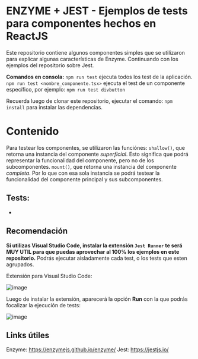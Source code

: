 # ENZYME + JEST - Ejemplos de tests para componentes hechos en ReactJS

Este repositorio contiene algunos componentes simples que se utilizaron para explicar algunas características de Enzyme. Continuando con los ejemplos del repositorio sobre Jest.

**Comandos en consola:**
``` npm run test ``` ejecuta todos los test de la aplicación.
``` npm run test <nombre_componente.tsx>``` ejecuta el test de un componente específico, por ejemplo: ``` npm run test divbutton ```

Recuerda luego de clonar este repositorio, ejecutar el comando: ``` npm install ``` para instalar las dependencias.

# Contenido

Para testear los componentes, se utilizaron las funciónes:
```shallow()```, que retorna una instancia del componente *superficial*. Esto significa que podrá representar la funcionalidad del componente, pero no de los subcomponentes.
```mount()```, que retorna una instancia del componente *completa*. Por lo que con esa sola instancia se podrá testear la funcionalidad del componente principal y sus subcomponentes.

## Tests:

* 

## Recomendación

**Si utilizas Visual Studio Code, instalar la extensión ``` Jest Runner ``` te será MUY UTIL para que puedas aprovechar al 100% los ejemplos en este repositorio.** Podrás ejecutar aisladamente cada test, o los tests que esten agrupados.

Extensión para Visual Studio Code:

![image](https://github.com/marcegdv/demo-jest/blob/master/jestRunnerExtension.jpg?raw=true)

Luego de instalar la extensión, aparecerá la opción **Run** con la que podrás focalizar la ejecución de tests:

![image](https://raw.githubusercontent.com/marcegdv/demo-jest/master/jestRunnerRunOption.jpg)


## Links útiles
Enzyme: https://enzymejs.github.io/enzyme/
Jest: https://jestjs.io/